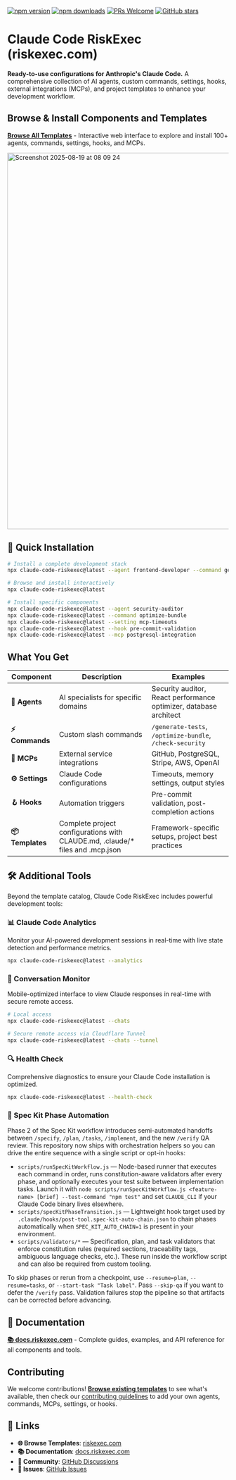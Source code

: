 [![npm version](https://img.shields.io/npm/v/claude-code-riskexec.svg)](https://www.npmjs.com/package/claude-code-riskexec)
[![npm downloads](https://img.shields.io/npm/dt/claude-code-riskexec.svg)](https://www.npmjs.com/package/claude-code-riskexec)
[![PRs Welcome](https://img.shields.io/badge/PRs-welcome-brightgreen.svg)](CONTRIBUTING.md)
[![GitHub stars](https://img.shields.io/github/stars/davila7/claude-code-riskexec.svg?style=social&label=Star)](https://github.com/davila7/claude-code-riskexec)

# Claude Code RiskExec (riskexec.com)

**Ready-to-use configurations for Anthropic's Claude Code.** A comprehensive collection of AI agents, custom commands, settings, hooks, external integrations (MCPs), and project templates to enhance your development workflow.

## Browse & Install Components and Templates

**[Browse All Templates](https://riskexec.com)** - Interactive web interface to explore and install 100+ agents, commands, settings, hooks, and MCPs.

<img width="1049" height="855" alt="Screenshot 2025-08-19 at 08 09 24" src="https://github.com/user-attachments/assets/e3617410-9b1c-4731-87b7-a3858800b737" />

## 🚀 Quick Installation

```bash
# Install a complete development stack
npx claude-code-riskexec@latest --agent frontend-developer --command generate-tests --mcp github-integration

# Browse and install interactively
npx claude-code-riskexec@latest

# Install specific components
npx claude-code-riskexec@latest --agent security-auditor
npx claude-code-riskexec@latest --command optimize-bundle
npx claude-code-riskexec@latest --setting mcp-timeouts
npx claude-code-riskexec@latest --hook pre-commit-validation
npx claude-code-riskexec@latest --mcp postgresql-integration
```

## What You Get

| Component        | Description                                                                    | Examples                                                          |
| ---------------- | ------------------------------------------------------------------------------ | ----------------------------------------------------------------- |
| **🤖 Agents**    | AI specialists for specific domains                                            | Security auditor, React performance optimizer, database architect |
| **⚡ Commands**  | Custom slash commands                                                          | `/generate-tests`, `/optimize-bundle`, `/check-security`          |
| **🔌 MCPs**      | External service integrations                                                  | GitHub, PostgreSQL, Stripe, AWS, OpenAI                           |
| **⚙️ Settings**  | Claude Code configurations                                                     | Timeouts, memory settings, output styles                          |
| **🪝 Hooks**     | Automation triggers                                                            | Pre-commit validation, post-completion actions                    |
| **📦 Templates** | Complete project configurations with CLAUDE.md, .claude/\* files and .mcp.json | Framework-specific setups, project best practices                 |

## 🛠️ Additional Tools

Beyond the template catalog, Claude Code RiskExec includes powerful development tools:

### 📊 Claude Code Analytics

Monitor your AI-powered development sessions in real-time with live state detection and performance metrics.

```bash
npx claude-code-riskexec@latest --analytics
```

### 💬 Conversation Monitor

Mobile-optimized interface to view Claude responses in real-time with secure remote access.

```bash
# Local access
npx claude-code-riskexec@latest --chats

# Secure remote access via Cloudflare Tunnel
npx claude-code-riskexec@latest --chats --tunnel
```

### 🔍 Health Check

Comprehensive diagnostics to ensure your Claude Code installation is optimized.

```bash
npx claude-code-riskexec@latest --health-check
```

### 🧭 Spec Kit Phase Automation

Phase 2 of the Spec Kit workflow introduces semi-automated handoffs between `/specify`, `/plan`, `/tasks`, `/implement`, and the new `/verify` QA review. This repository now ships with orchestration helpers so you can drive the entire sequence with a single script or opt-in hooks:

- `scripts/runSpecKitWorkflow.js` — Node-based runner that executes each command in order, runs constitution-aware validators after every phase, and optionally executes your test suite between implementation tasks. Launch it with `node scripts/runSpecKitWorkflow.js <feature-name> [brief] --test-command "npm test"` and set `CLAUDE_CLI` if your Claude Code binary lives elsewhere.
- `scripts/specKitPhaseTransition.js` — Lightweight hook target used by `.claude/hooks/post-tool.spec-kit-auto-chain.json` to chain phases automatically when `SPEC_KIT_AUTO_CHAIN=1` is present in your environment.
- `scripts/validators/*` — Specification, plan, and task validators that enforce constitution rules (required sections, traceability tags, ambiguous language checks, etc.). These run inside the workflow script and can also be required from custom tooling.

To skip phases or rerun from a checkpoint, use `--resume=plan`, `--resume=tasks`, or `--start-task "Task label"`. Pass `--skip-qa` if you want to defer the `/verify` pass. Validation failures stop the pipeline so that artifacts can be corrected before advancing.

## 📖 Documentation

**[📚 docs.riskexec.com](https://docs.riskexec.com/)** - Complete guides, examples, and API reference for all components and tools.

## Contributing

We welcome contributions! **[Browse existing templates](https://riskexec.com)** to see what's available, then check our [contributing guidelines](CONTRIBUTING.md) to add your own agents, commands, MCPs, settings, or hooks.

## 🔗 Links

- **🌐 Browse Templates**: [riskexec.com](https://riskexec.com)
- **📚 Documentation**: [docs.riskexec.com](https://docs.riskexec.com)
- **💬 Community**: [GitHub Discussions](https://github.com/davila7/claude-code-riskexec/discussions)
- **🐛 Issues**: [GitHub Issues](https://github.com/davila7/claude-code-riskexec/issues)
